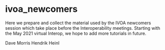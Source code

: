 # ivoa_newcomers

Here we prepare and collect the material used by the IVOA newcomers
session which take place before the Interoperability meetings. Starting
with the May 2021 virtual Interop, we hope to add more tutorials in
future. 

Dave Morris
Hendrik Heinl

